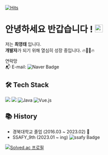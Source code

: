 [![Hits](https://hits.seeyoufarm.com/api/count/incr/badge.svg?url=https%3A%2F%2Fgithub.com%2FYT0602%2Fhit-counter&count_bg=%234CB5DE&title_bg=%23555555&icon=&icon_color=%2356BBDE&title=hits&edge_flat=false)](https://hits.seeyoufarm.com)

# 안녕하세요 반갑습니다 ! <img src="https://media.giphy.com/media/hvRJCLFzcasrR4ia7z/giphy.gif" width="25" /></h2>
저는 **최영태** 입니다. </br>
**개발자**가 되기 위해 열심히 성장 중입니다. 🔥👨‍💻🔥</br>


연락망 </br>
📬 E-mail: ![Naver Badge](https://img.shields.io/badge/dudxo7721%40naver.com-NAVER-brightgreen)



## 🛠 Tech Stack
<img src="https://img.shields.io/badge/Python-3776AB?style=flat-square&logo=Python&logoColor=white"/> <img src="https://img.shields.io/badge/JavaScript-F7DF1E?style=flat-square&logo=JavaScript&logoColor=white"/> <img alt="Java" src="https://img.shields.io/badge/-Java-007396?style=flat-square&logo=java&logoColor=white" /> ![Vue.js](https://img.shields.io/badge/-Vue.js-4FC08D?&style=flat-square&logo=Vue.js&logoColor=white)



## 📚 History
- 경북대학교 졸업 (2016.03 ~ 2023.02) 🏫
- SSAFY_9th (2023.01 ~ ing) ![ssafy Badge](https://img.shields.io/badge/-SSAFY-blue)

[![Solved.ac
프로필](http://mazassumnida.wtf/api/v2/generate_badge?boj=ytytyt0427)](https://solved.ac/ytytyt0427)
